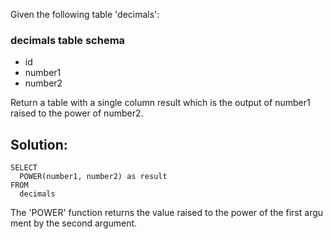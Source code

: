 Given the following table 'decimals':

### decimals table schema

-   id
-   number1
-   number2

Return a table with a single column result which is the output of number1 raised to the power of number2.

## Solution:

```
SELECT 
  POWER(number1, number2) as result  
FROM 
  decimals
```

The 'POWER' function returns the value raised to the power of the first argument by the second argument.